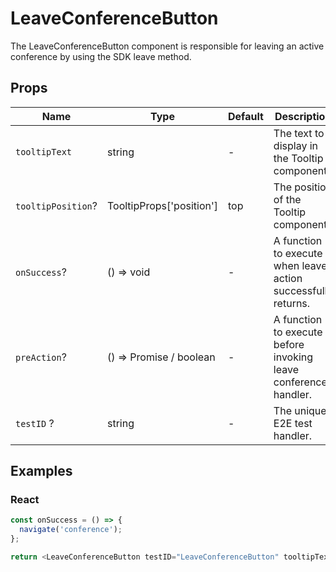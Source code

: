 # LeaveConferenceButton

The LeaveConferenceButton component is responsible for leaving an active conference by using the SDK leave method.

## Props

| Name               | Type                          | Default | Description                                                     |
|--------------------|-------------------------------|---------|-----------------------------------------------------------------|
| `tooltipText`      | string                        | -       | The text to display in the Tooltip component.                   |
| `tooltipPosition`? | TooltipProps['position']      | top     | The position of the Tooltip component.                          |
| `onSuccess`?       | () => void                    | -       | A function to execute when leave action successfully returns.   |
| `preAction`?       | () => Promise<void> / boolean | -       | A function to execute before invoking leave conference handler. |
| `testID` ?         | string                        | -       | The unique E2E test handler.                                    |

## Examples

### React

```javascript
const onSuccess = () => {
  navigate('conference');
};

return <LeaveConferenceButton testID="LeaveConferenceButton" tooltipText="Leave conference" onSuccess={onSuccess} />;
```
